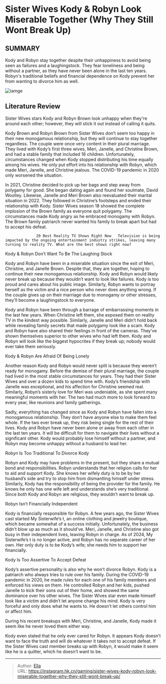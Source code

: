 # Sister Wives Kody &amp; Robyn Look Miserable Together (Why They Still Wont Break Up)


## SUMMARY 



  Kody and Robyn stay together despite their unhappiness to avoid being seen as failures and a laughingstock.   They fear loneliness and being without a partner, as they have never been alone in the last ten years.   Robyn&#39;s traditional beliefs and financial dependence on Kody prevent her from wanting to divorce him as well.  

![iamge](https://static1.srcdn.com/wordpress/wp-content/uploads/2024/01/sister-wives_-kody-robyn-look-miserable-together-why-they-still-won-t-break-up.jpg)

## Literature Review

Sister Wives stars Kody and Robyn Brown look unhappy when they&#39;re around each other; however, they will stick it out instead of calling it quits.




Kody Brown and Robyn Brown from Sister Wives don’t seem too happy in their new monogamous relationship, but they will continue to stay together regardless. The couple were once very content in their plural marriage. They lived with Kody’s first three wives, Meri, Janelle, and Christine Brown, and had a stable family that included 18 children. Unfortunately, circumstances changed when Kody stopped distributing his time equally among his wives. He only put effort into his relationship with Robyn, which made Meri, Janelle, and Christine jealous. The COVID-19 pandemic in 2020 only worsened the situation.




In 2021, Christine decided to pick up her bags and step away from polygamy for good. She began dating again and found her soulmate, David Woolley. Likewise, Janelle and Meri Brown also reevaluated their marital situation in 2022. They followed in Christine’s footsteps and ended their relationship with Kody. Sister Wives season 18 showed the complete implosion of the Brown family as everyone quit polygamy. The circumstances made Kody angry as he embraced monogamy with Robyn. The Brown family patriarch never wanted his family to break apart but had to accept his defeat.

                  20 Best Reality TV Shows Right Now   Television is being impacted by the ongoing entertainment industry strikes, leaving many turning to reality TV. What are the best shows right now?   


 Kody &amp; Robyn Don’t Want To Be The Laughing Stock 
         




Kody and Robyn have been in a miserable situation since the exit of Meri, Christine, and Janelle Brown. Despite that, they are together, hoping to continue their new monogamous relationship. Kody and Robyn would likely never break up because they wouldn’t want to look like failures. Kody is too proud and cares about his public image. Similarly, Robyn wants to portray herself as the victim and a nice person who never does anything wrong. If the couple gives up on their marriage due to monogamy or other stresses, they’ll become a laughingstock to everyone.

Kody and Robyn have been through a barrage of embarrassing moments in the last few years. When Christine left them, she exposed them on reality TV in the kindest way possible. Similarly, Janelle and Meri didn’t hold back while revealing family secrets that made polygamy look like a scam. Kody and Robyn have also shared their feelings in front of the cameras. They’ve shown themselves superior to other wives who had left them. Kody and Robyn will look like the biggest hypocrites if they break up; nobody would ever take them seriously.






 Kody &amp; Robyn Are Afraid Of Being Lonely 
         

Another reason Kody and Robyn would never split is because they weren’t ready for monogamy. Before the demise of their plural marriage, the couple had lived in the most stable circumstances for years. They had their Sister Wives and over a dozen kids to spend time with. Kody’s friendship with Janelle was exceptional, and his affection for Christine seemed real. Similarly, Robyn’s sisterly love for Meri was undeniable, as she spent many meaningful moments with her. The two had much more to look forward to every year, like reunions and family gatherings.

Sadly, everything has changed since as Kody and Robyn have fallen into a monogamous relationship. They don’t have anyone else to make them feel whole. If the two ever break up, they risk being single for the rest of their lives. Kody and Robyn have never been alone or away from each other in the last ten years. It will be difficult for them to navigate their lives without a significant other. Kody would probably lose himself without a partner, and Robyn may become unhappy without a husband to lead her.






 Robyn Is Too Traditional To Divorce Kody 
          

Robyn and Kody may have problems in the present, but they share a mutual bond and responsibilities. Robyn understands that her religion calls for her to aid and support Kody. She knows her wifely duty is to be by her husband’s side and try to stop him from dismantling himself under stress. Similarly, Kody has the responsibility of being the provider for the family. He knows he only has one wife left and understands she’s very traditional. Since both Kody and Robyn are religious, they wouldn’t want to break up.



 Robyn Isn’t Financially Independent 
          




Kody is financially responsible for Robyn. A few years ago, the Sister Wives cast started My Sisterwife’s  t, an online clothing and jewelry boutique, which became somewhat of a success initially. Unfortunately, the business didn’t blow up as much as it should’ve. Meri, Janelle, and Christine also got busy in their independent lives, leaving Robyn in charge. As of 2024, My Sisterwife’s  t is no longer active, and Robyn has no separate career of her own. Her only duty is to be Kody’s wife; she needs him to support her financially.



 Kody Is Too Assertive To Accept Defeat 
         

Kody’s assertive personality is also why he won’t divorce Robyn. Kody is a patriarch who always tries to rule over his family. During the COVID-19 pandemic in 2020, he made rules for each one of his family members and enforced his views on them. He controlled Robyn and her kids, pushed Janelle to kick their sons out of their home, and showed the same dominance over his other wives. The Sister Wives star even made himself look like a victim and didn’t let anyone change his mind. Kody is very forceful and only does what he wants to. He doesn’t let others control him or affect him.






During his recent breakups with Meri, Christine, and Janelle, Kody made it seem like he never loved them either way.




Kody even stated that he only ever cared for Robyn. It appears Kody doesn’t want to face the truth and will do whatever it takes not to accept defeat. If the Sister Wives cast member breaks up with Robyn, it would make it seem like he is a quitter, which he doesn’t want to be.



---

> Author: [Ella](https://instagram.hk.cn/)  
> URL: https://instagram.hk.cn/gaming/sister-wives-kody-robyn-look-miserable-together-why-they-still-wont-break-up/  

